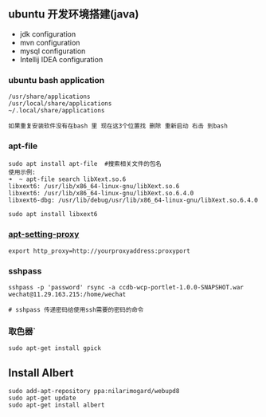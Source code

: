 ## ubuntu 开发环境搭建\(java\)

* jdk configuration  
* mvn configuration 
* mysql configuration
* Intellij IDEA configuration

### ubuntu bash application

```shell
/usr/share/applications
/usr/local/share/applications
~/.local/share/applications

如果重复安装软件没有在bash 里 现在这3个位置找 删除 重新启动 右击 到bash
```

### apt-file

```shell
sudo apt install apt-file  #搜索相关文件的包名
使用示例:
➜  ~ apt-file search libXext.so.6
libxext6: /usr/lib/x86_64-linux-gnu/libXext.so.6
libxext6: /usr/lib/x86_64-linux-gnu/libXext.so.6.4.0
libxext6-dbg: /usr/lib/debug/usr/lib/x86_64-linux-gnu/libXext.so.6.4.0

sudo apt install libxext6
```

### [apt-setting-proxy](https://help.ubuntu.com/community/AptGet/Howto)

```shell
export http_proxy=http://yourproxyaddress:proxyport
```

### sshpass

```shelll
sshpass -p 'password' rsync -a ccdb-wcp-portlet-1.0.0-SNAPSHOT.war wechat@11.29.163.215:/home/wechat

# sshpass 传递密码给使用ssh需要的密码的命令
```

### 取色器\`

```shell
sudo apt-get install gpick
```

## Install Albert

```shell
sudo add-apt-repository ppa:nilarimogard/webupd8
sudo apt-get update
sudo apt-get install albert
```



